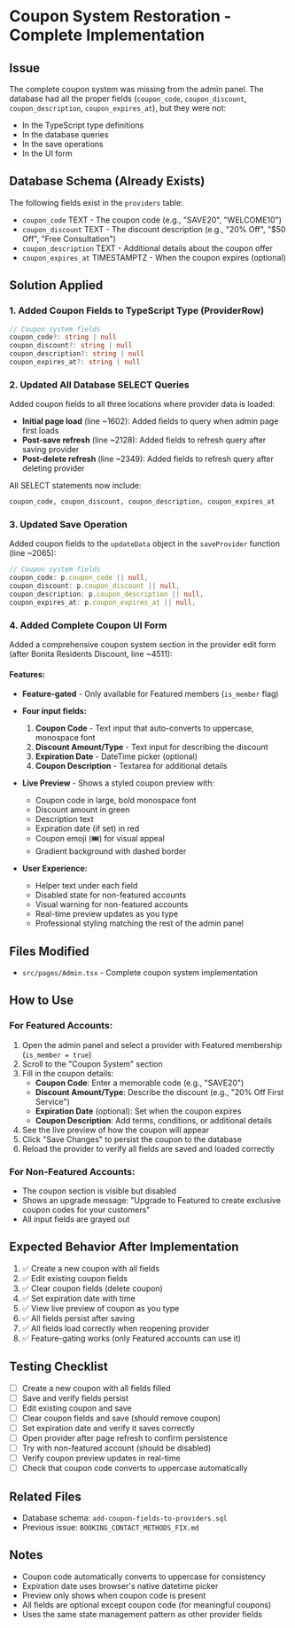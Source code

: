 # Coupon System Restoration - Complete Implementation

## Issue
The complete coupon system was missing from the admin panel. The database had all the proper fields (`coupon_code`, `coupon_discount`, `coupon_description`, `coupon_expires_at`), but they were not:
- In the TypeScript type definitions
- In the database queries
- In the save operations
- In the UI form

## Database Schema (Already Exists)
The following fields exist in the `providers` table:
- `coupon_code` TEXT - The coupon code (e.g., "SAVE20", "WELCOME10")
- `coupon_discount` TEXT - The discount description (e.g., "20% Off", "$50 Off", "Free Consultation")
- `coupon_description` TEXT - Additional details about the coupon offer
- `coupon_expires_at` TIMESTAMPTZ - When the coupon expires (optional)

## Solution Applied

### 1. Added Coupon Fields to TypeScript Type (ProviderRow)
```typescript
// Coupon system fields
coupon_code?: string | null
coupon_discount?: string | null
coupon_description?: string | null
coupon_expires_at?: string | null
```

### 2. Updated All Database SELECT Queries
Added coupon fields to all three locations where provider data is loaded:
- **Initial page load** (line ~1602): Added fields to query when admin page first loads
- **Post-save refresh** (line ~2128): Added fields to refresh query after saving provider
- **Post-delete refresh** (line ~2349): Added fields to refresh query after deleting provider

All SELECT statements now include:
```sql
coupon_code, coupon_discount, coupon_description, coupon_expires_at
```

### 3. Updated Save Operation
Added coupon fields to the `updateData` object in the `saveProvider` function (line ~2065):
```typescript
// Coupon system fields
coupon_code: p.coupon_code || null,
coupon_discount: p.coupon_discount || null,
coupon_description: p.coupon_description || null,
coupon_expires_at: p.coupon_expires_at || null,
```

### 4. Added Complete Coupon UI Form
Added a comprehensive coupon system section in the provider edit form (after Bonita Residents Discount, line ~4511):

#### Features:
- **Feature-gated** - Only available for Featured members (`is_member` flag)
- **Four input fields:**
  1. **Coupon Code** - Text input that auto-converts to uppercase, monospace font
  2. **Discount Amount/Type** - Text input for describing the discount
  3. **Expiration Date** - DateTime picker (optional)
  4. **Coupon Description** - Textarea for additional details

- **Live Preview** - Shows a styled coupon preview with:
  - Coupon code in large, bold monospace font
  - Discount amount in green
  - Description text
  - Expiration date (if set) in red
  - Coupon emoji (🎟️) for visual appeal
  - Gradient background with dashed border

- **User Experience:**
  - Helper text under each field
  - Disabled state for non-featured accounts
  - Visual warning for non-featured accounts
  - Real-time preview updates as you type
  - Professional styling matching the rest of the admin panel

## Files Modified
- `src/pages/Admin.tsx` - Complete coupon system implementation

## How to Use

### For Featured Accounts:
1. Open the admin panel and select a provider with Featured membership (`is_member = true`)
2. Scroll to the "Coupon System" section
3. Fill in the coupon details:
   - **Coupon Code**: Enter a memorable code (e.g., "SAVE20")
   - **Discount Amount/Type**: Describe the discount (e.g., "20% Off First Service")
   - **Expiration Date** (optional): Set when the coupon expires
   - **Coupon Description**: Add terms, conditions, or additional details
4. See the live preview of how the coupon will appear
5. Click "Save Changes" to persist the coupon to the database
6. Reload the provider to verify all fields are saved and loaded correctly

### For Non-Featured Accounts:
- The coupon section is visible but disabled
- Shows an upgrade message: "Upgrade to Featured to create exclusive coupon codes for your customers"
- All input fields are grayed out

## Expected Behavior After Implementation
1. ✅ Create a new coupon with all fields
2. ✅ Edit existing coupon fields
3. ✅ Clear coupon fields (delete coupon)
4. ✅ Set expiration date with time
5. ✅ View live preview of coupon as you type
6. ✅ All fields persist after saving
7. ✅ All fields load correctly when reopening provider
8. ✅ Feature-gating works (only Featured accounts can use it)

## Testing Checklist
- [ ] Create a new coupon with all fields filled
- [ ] Save and verify fields persist
- [ ] Edit existing coupon and save
- [ ] Clear coupon fields and save (should remove coupon)
- [ ] Set expiration date and verify it saves correctly
- [ ] Open provider after page refresh to confirm persistence
- [ ] Try with non-featured account (should be disabled)
- [ ] Verify coupon preview updates in real-time
- [ ] Check that coupon code converts to uppercase automatically

## Related Files
- Database schema: `add-coupon-fields-to-providers.sql`
- Previous issue: `BOOKING_CONTACT_METHODS_FIX.md`

## Notes
- Coupon code automatically converts to uppercase for consistency
- Expiration date uses browser's native datetime picker
- Preview only shows when coupon code is present
- All fields are optional except coupon code (for meaningful coupons)
- Uses the same state management pattern as other provider fields

